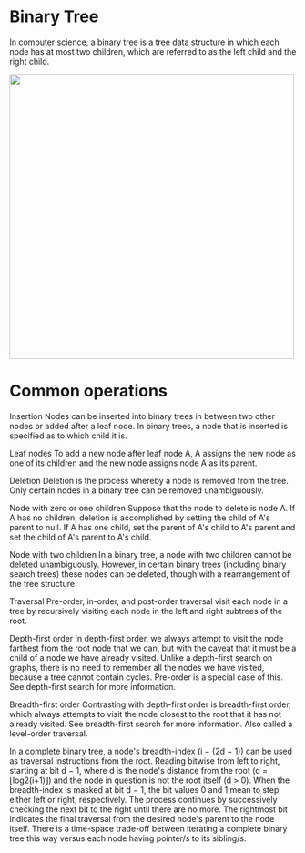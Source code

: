 # Binary Tree #

In computer science, a binary tree is a tree data structure in which each node has at most two children, which are referred to as the left child and the right child. 


<img src="https://media.geeksforgeeks.org/wp-content/cdn-uploads/binary-tree-to-DLL.png" width="500"/>

# Common operations #

Insertion
Nodes can be inserted into binary trees in between two other nodes or added after a leaf node. In binary trees, a node that is inserted is specified as to which child it is.

Leaf nodes
To add a new node after leaf node A, A assigns the new node as one of its children and the new node assigns node A as its parent.

Deletion
Deletion is the process whereby a node is removed from the tree. Only certain nodes in a binary tree can be removed unambiguously.

Node with zero or one children
Suppose that the node to delete is node A. If A has no children, deletion is accomplished by setting the child of A's parent to null. If A has one child, set the parent of A's child to A's parent and set the child of A's parent to A's child.

Node with two children
In a binary tree, a node with two children cannot be deleted unambiguously. However, in certain binary trees (including binary search trees) these nodes can be deleted, though with a rearrangement of the tree structure.

Traversal
Pre-order, in-order, and post-order traversal visit each node in a tree by recursively visiting each node in the left and right subtrees of the root.

Depth-first order
In depth-first order, we always attempt to visit the node farthest from the root node that we can, but with the caveat that it must be a child of a node we have already visited. Unlike a depth-first search on graphs, there is no need to remember all the nodes we have visited, because a tree cannot contain cycles. Pre-order is a special case of this. See depth-first search for more information.

Breadth-first order
Contrasting with depth-first order is breadth-first order, which always attempts to visit the node closest to the root that it has not already visited. See breadth-first search for more information. Also called a level-order traversal.

In a complete binary tree, a node's breadth-index (i − (2d − 1)) can be used as traversal instructions from the root. Reading bitwise from left to right, starting at bit d − 1, where d is the node's distance from the root (d = ⌊log2(i+1)⌋) and the node in question is not the root itself (d > 0). When the breadth-index is masked at bit d − 1, the bit values 0 and 1 mean to step either left or right, respectively. The process continues by successively checking the next bit to the right until there are no more. The rightmost bit indicates the final traversal from the desired node's parent to the node itself. There is a time-space trade-off between iterating a complete binary tree this way versus each node having pointer/s to its sibling/s.